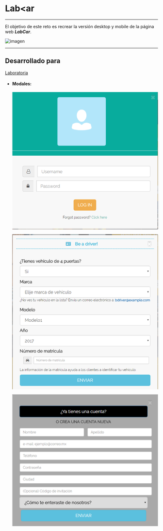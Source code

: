 # **Lab<ar**
-------

El objetivo de este reto es recrear la versión desktop y mobile de la página web ***LabCar***.

![imagen](https://user-images.githubusercontent.com/12226296/38339150-654e0ebc-3832-11e8-87e6-88b0e7cff2ff.png)
 
***
## Desarrollado para 
 
[Laboratoria](http://laboratoria.la)
    

- #### **Modales:**

  ![](assets/images/modal1.png)

  ![](assets/images/modal2.png)

  ![](assets/images/modal3.png)
